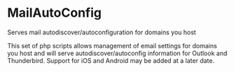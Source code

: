# MailAutoConfig
Serves mail autodiscover/autoconfiguration for domains you host

This set of php scripts allows management of email settings for domains you host and will serve autodiscover/autoconfig 
information for Outlook and Thunderbird.
Support for iOS and Android may be added at a later date.
